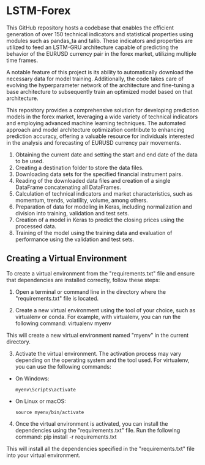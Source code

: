 # LSTM-Forex
This GitHub repository hosts a codebase that enables the efficient generation of over 150 technical indicators and statistical properties using modules such as pandas_ta and talib. These indicators and properties are utilized to feed an LSTM-GRU architecture capable of predicting the behavior of the EURUSD currency pair in the forex market, utilizing multiple time frames.

A notable feature of this project is its ability to automatically download the necessary data for model training. Additionally, the code takes care of evolving the hyperparameter network of the architecture and fine-tuning a base architecture to subsequently train an optimized model based on that architecture.

This repository provides a comprehensive solution for developing prediction models in the forex market, leveraging a wide variety of technical indicators and employing advanced machine learning techniques. The automated approach and model architecture optimization contribute to enhancing prediction accuracy, offering a valuable resource for individuals interested in the analysis and forecasting of EURUSD currency pair movements.

1. Obtaining the current date and setting the start and end date of the data to be used.
2. Creating a destination folder to store the data files.
3. Downloading data sets for the specified financial instrument pairs.
4. Reading of the downloaded data files and creation of a single DataFrame concatenating all DataFrames.
5. Calculation of technical indicators and market characteristics, such as momentum, trends, volatility, volume, among others.
6. Preparation of data for modeling in Keras, including normalization and division into training, validation and test sets.
7. Creation of a model in Keras to predict the closing prices using the processed data.
8. Training of the model using the training data and evaluation of performance using the validation and test sets.


## Creating a Virtual Environment

To create a virtual environment from the "requirements.txt" file and ensure that dependencies are installed correctly, follow these steps:

1. Open a terminal or command line in the directory where the "requirements.txt" file is located.

2. Create a new virtual environment using the tool of your choice, such as virtualenv or conda. For example, with virtualenv, you can run the following command:
virtualenv myenv

This will create a new virtual environment named "myenv" in the current directory.

3. Activate the virtual environment. The activation process may vary depending on the operating system and the tool used. For virtualenv, you can use the following commands:
- On Windows:
  ```
  myenv\Scripts\activate
  ```
- On Linux or macOS:
  ```
  source myenv/bin/activate
  ```

4. Once the virtual environment is activated, you can install the dependencies using the "requirements.txt" file. Run the following command:
pip install -r requirements.txt

This will install all the dependencies specified in the "requirements.txt" file into your virtual environment.

